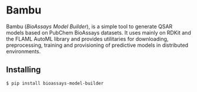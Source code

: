 # Bambu

Bambu (*BioAssays Model Builder*), is a simple tool to generate QSAR models based on PubChem BioAssays datasets. It uses mainly on RDKit and the FLAML AutoML library and provides utilitaries for downloading, preprocessing, training and provisioning of predictive models in distributed environments.

## Installing


```
$ pip install bioassays-model-builder
```